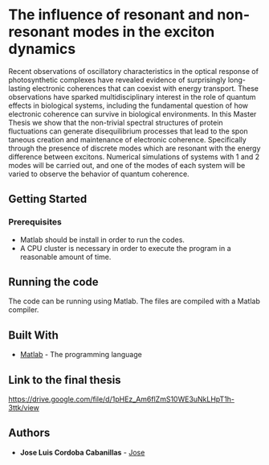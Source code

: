 
# The influence of resonant and non-resonant modes in the exciton dynamics
Recent observations of oscillatory characteristics in the optical response of photosynthetic complexes have revealed evidence of surprisingly long-lasting electronic coherences that can coexist with energy transport. These observations have sparked multidisciplinary interest in the role of quantum effects in biological systems, including the fundamental question of how electronic coherence can survive in biological environments. In this Master Thesis we show that the non-trivial spectral structures of protein fluctuations can generate disequilibrium processes that lead to the spon
taneous creation and maintenance of electronic coherence. Specifically through the presence of discrete modes which are resonant with the energy difference between excitons. Numerical simulations of systems with 1 and 2 modes will be carried out, and one of the modes of each system will be varied to observe the behavior of quantum coherence.
## Getting Started



### Prerequisites

* Matlab should be install in order to run the codes.
* A CPU cluster is necessary in order to execute the program in a reasonable amount of time.



## Running the code

The code can be running using Matlab. The files are compiled with a Matlab compiler.


## Built With

* [Matlab](https://www.mathworks.com/products/matlab-online.html) - The programming language
## Link to the final thesis

https://drive.google.com/file/d/1pHEz_Am6flZmS10WE3uNkLHpT1h-3ttk/view

## Authors

* **Jose Luis Cordoba Cabanillas** -  [Jose](https://github.com/p3p31v)
